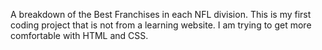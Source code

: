  A breakdown of the Best Franchises in each NFL division. This is my first coding project that is not from a learning website. I am trying to get more comfortable with HTML and CSS.
